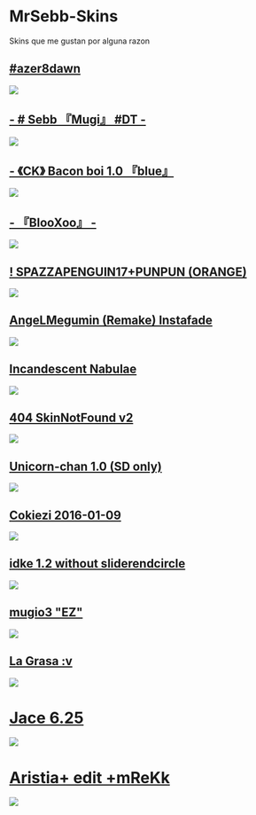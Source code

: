 # MrSebb-Skins
Skins que me gustan por alguna razon 
## [ #azer8dawn](https://drive.google.com/file/d/1PF4cF4Q8t2lF1HVGAWdrCj6WY29dB_xt/view?usp=sharing)
![](https://i.imgur.com/Pn8yQZ8.png)

## [-        # Sebb 『Mugi』 #DT        -](https://drive.google.com/file/d/1PF4cF4Q8t2lF1HVGAWdrCj6WY29dB_xt/view?usp=sharing)
![](https://i.imgur.com/CyAZXPI.png)

## [-         《CK》 Bacon boi 1.0 『blue』](https://drive.google.com/file/d/1DHKixh8-J3Dmfm4siuwAIZuWiaOS4rxv/view?usp=sharing)
![](https://i.imgur.com/EibLwDp.png)

## [- 『BlooXoo』 -](https://drive.google.com/file/d/14hbPIweAWAT0ZDSoSSMyO_StvUhPKYY6/view?usp=sharing)
![](https://i.imgur.com/hVCeH60.png)

## [! SPAZZAPENGUIN17+PUNPUN (ORANGE)](https://drive.google.com/file/d/1KSu842T8uNXcBjQJGvi1yxqGxA6k8zpE/view?usp=sharing)
![](https://i.imgur.com/lrJFKM3.png)

## [AngeLMegumin (Remake) Instafade](https://drive.google.com/file/d/1T3dmY-HZzA9QcqZfny2-sybHaEHuWESa/view?usp=sharing)
![](https://i.imgur.com/SMgrrBK.png)

## [Incandescent Nabulae](https://drive.google.com/file/d/1uE4Ji7_6q0h0k33AHuIbWY5IBxJ9BsZ6/view?usp=sharing)
![](https://i.imgur.com/sXcnFp8.png)

## [404 SkinNotFound v2](https://drive.google.com/file/d/1b2-ujEQwAU-Rq4llHbZxe5HZ14-JCUti/view?usp=sharing)
![](https://i.imgur.com/m1mrB3s.png)

## [Unicorn-chan 1.0 (SD only)](https://drive.google.com/file/d/1pATLPBgOUlDn14VOsE9sdUPINiNfIb8p/view?usp=sharing)
![](https://i.imgur.com/qx96Lmx.png)

## [Cokiezi 2016-01-09](https://drive.google.com/file/d/1ylNM0iitguO27qsG_cJA1pM-xEkAt3RL/view?usp=sharing)
![](https://i.imgur.com/OFlQxal.png)

## [idke 1.2 without sliderendcircle](https://drive.google.com/file/d/1050Bv-jHFGg7rKiT9KHD608huvjpc8t0/view?usp=sharing)
![](https://i.imgur.com/EBKKUWC.png)

## [mugio3 "EZ"](https://drive.google.com/file/d/1ovygKgTDi1lSxjEFUfPJmE9lAa5HkiuY/view?usp=sharing)
![](https://i.imgur.com/Y4ogvfL.png)

## [La Grasa :v](https://drive.google.com/file/d/15Od_yfUAvMo4LuVhEA05iuq5Yb6PMh-f/view?usp=sharing)
![](https://i.imgur.com/QwN1qxF.png)

# [Jace 6.25](https://download2062.mediafire.com/sgw45zsh33cg/r4mclu4kgr600n7/Jace+6.25.osk)
![](https://skins.osuck.net/uploads/posts/2019-07/1563799041_3.jpg)

# [Aristia+ edit +mReKk](https://drive.google.com/file/d/1dVIq3CLLxVQkpvglgFAC2xl24-XzLm6R/view)
![](https://osu.ppy.sh/ss/16816850/4d8c)


